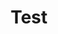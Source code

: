 ---
home: true
title: Test
actions:
  - text: 123
    link: /index.md
    type: primary
  - text: 321
    link: 123 
    type: secondary
---